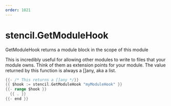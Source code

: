 ```yaml
---
order: 1021
---
```


<!-- Generated by tools/docgen. DO NOT EDIT. -->

# stencil.GetModuleHook

GetModuleHook returns a module block in the scope of this module

This is incredibly useful for allowing other modules to write to files
that your module owns. Think of them as extension points for your
module. The value returned by this function is always a []any, aka a
list.

```go
{{- /* This returns a []any */}}
{{ $hook := stencil.GetModuleHook "myModuleHook" }}
{{- range $hook }}
  {{ . }}
{{- end }}
```
